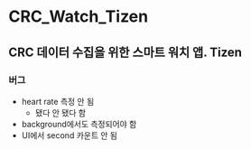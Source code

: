 # CRC_Watch_Tizen
CRC 데이터 수집을 위한 스마트 워치 앱. Tizen
---
### 버그
* heart rate 측정 안 됨 
  * 됐다 안 됐다 함  
* background에서도 측정되어야 함
* UI에서 second 카운트 안 됨 
